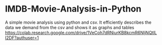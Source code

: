# IMDB-Movie-Analysis-in-Python
A simple movie analysis using python and csv. It efficiently describes the data we demand from the csv and shows it as graphs and tables
https://colab.research.google.com/drive/1VeCoh7dRNiurKB8kcmR6NljNQtlLI2DF?authuser=1
